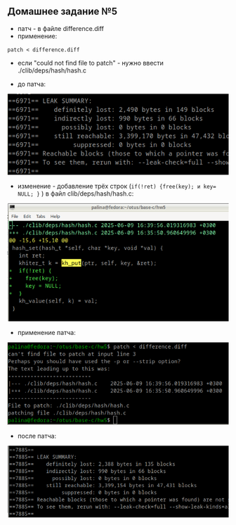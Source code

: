 ## Домашнее задание №5

- патч - в файле difference.diff
- применение: 

```
patch < difference.diff
```
- если "could not find file to patch" - нужно ввести ./clib/deps/hash/hash.c

- до патча:

![01](./pic1.png)

- изменение - добавление трёх строк (`if(!ret) {free(key); и key= NULL; }` ) в файл clib/deps/hash/hash.c:

![02](./pic2.png)

- применение патча:

![04](./pic4.png)

- после патча:

![03](./pic3.png)
